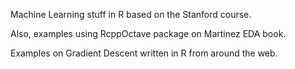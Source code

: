 Machine Learning stuff in R based on the Stanford course.

Also, examples using RcppOctave package on Martinez EDA book.

Examples on Gradient Descent written in R from around the web.


